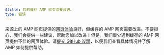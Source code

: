 ```yaml
---
$title: 您的缓存 AMP 网页需要改进。
type: 错误
---
```


来源上的 AMP 网页提供的[网页体验](https://developers.google.com/search/docs/guides/page-experience?hl=zh_CN)良好，但缓存的 AMP 网页需要改进。不要担心，我们会提供一些建议，帮助您加以改进！但是，我们很少遇到缓存的 AMP 网页提供不佳的网页体验。请[提交 GitHub 议题](https://github.com/ampproject/amphtml/issues/new?assignees=&labels=Type:+Page+experience&template=page-experience.md&title=Page+experience+issue)，以便我们查看具体情况并了解 AMP 如何提供帮助。
